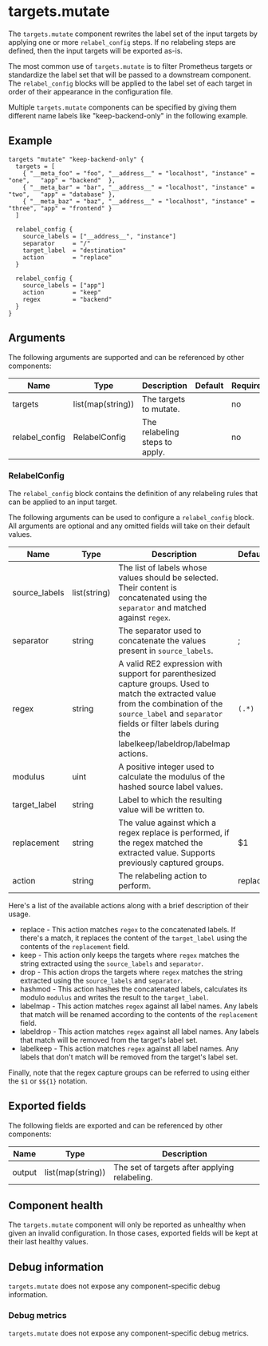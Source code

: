 # targets.mutate

The `targets.mutate` component rewrites the label set of the input
targets by applying one or more `relabel_config` steps. If no relabeling
steps are defined, then the input targets will be exported as-is.

The most common use of `targets.mutate` is to filter Prometheus targets
or standardize the label set that will be passed to a downstream component.
The `relabel_config` blocks will be applied to the label set of each target in
order of their appearance in the configuration file.

Multiple `targets.mutate` components can be specified by giving them
different name labels like "keep-backend-only" in the following example.

## Example

```hcl
targets "mutate" "keep-backend-only" {
  targets = [ 
    { "__meta_foo" = "foo", "__address__" = "localhost", "instance" = "one",   "app" = "backend"  },
    { "__meta_bar" = "bar", "__address__" = "localhost", "instance" = "two",   "app" = "database" },
    { "__meta_baz" = "baz", "__address__" = "localhost", "instance" = "three", "app" = "frontend" }
  ]
  
  relabel_config {
    source_labels = ["__address__", "instance"]
    separator     = "/"
    target_label  = "destination"
    action        = "replace"
  } 
  
  relabel_config {
    source_labels = ["app"]
    action        = "keep"
    regex         = "backend"
  }
}
```

## Arguments

The following arguments are supported and can be referenced by other
components:

Name | Type | Description | Default | Required
---- | ---- | ----------- | ------- | --------
targets | list(map(string)) | The targets to mutate. | | no
relabel_config | RelabelConfig | The relabeling steps to apply. | | no


### RelabelConfig
The `relabel_config` block contains the definition of any relabeling rules
that can be applied to an input target.

The following arguments can be used to configure a `relabel_config` block.
All arguments are optional and any omitted fields will take on their default
values.

Name | Type | Description | Default | Required
---- | ---- | ----------- | ------- | --------
source_labels | list(string) | The list of labels whose values should be selected. Their content is concatenated using the `separator` and matched against `regex`. | | no
separator     | string       |  The separator used to concatenate the values present in `source_labels`. | ; | no
regex         | string       | A valid RE2 expression with support for parenthesized capture groups. Used to match the extracted value from the combination of the `source_label` and `separator` fields or filter labels during the labelkeep/labeldrop/labelmap actions. | `(.*)` | no
modulus       | uint         | A positive integer used to calculate the modulus of the hashed source label values. | | no
target_label  | string       | Label to which the resulting value will be written to. | | no
replacement   | string       | The value against which a regex replace is performed, if the regex matched the extracted value. Supports previously captured groups. | $1 | no
action        | string       | The relabeling action to perform. | replace | no

Here's a list of the available actions along with a brief description of their usage.

* replace - This action matches `regex` to the concatenated labels. If there's a match, it replaces the content of the `target_label` using the contents of the `replacement` field.
* keep    - This action only keeps the targets where `regex` matches the string extracted using the `source_labels` and `separator`.
* drop    - This action drops the targets where `regex` matches the string extracted using the `source_labels` and `separator`.
* hashmod - This action hashes the concatenated labels, calculates its modulo `modulus` and writes the result to the `target_label`.
* labelmap  - This action matches `regex` against all label names. Any labels that match will be renamed according to the contents of the `replacement` field.
* labeldrop - This action matches `regex` against all label names. Any labels that match will be removed from the target's label set.
* labelkeep - This action matches `regex` against all label names. Any labels that don't match will be removed from the target's label set.

Finally, note that the regex capture groups can be referred to using either the `$1` or `$${1}` notation.

## Exported fields

The following fields are exported and can be referenced by other components:

Name | Type | Description
---- | ---- | -----------
output | list(map(string)) | The set of targets after applying relabeling.

## Component health

The `targets.mutate` component will only be reported as unhealthy when
given an invalid configuration. In those cases, exported fields will be kept at
their last healthy values.

## Debug information

`targets.mutate` does not expose any component-specific debug information.

### Debug metrics

`targets.mutate` does not expose any component-specific debug metrics.

